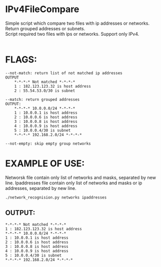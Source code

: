 # IPv4FileCompare
Simple script which compare two files with ip addresses or networks. Return grouped addresses or subnets.<br/>
Script required two files with ips or networks. Support only IPv4. <br/>
<br/>
# FLAGS:
	--not-match: return list of not matched ip addresses 
	OUTPUT
		*-*-*-* Not matched *-*-*-*
		1 : 182.123.123.32 is host address
		2 : 55.54.53.0/30 is subnet

	--match: return grouped addresses
	OUTPUT: 
		*-*-*-* 10.0.0.0/24 *-*-*-*
		1 : 10.0.0.1 is host address
		2 : 10.0.0.6 is host address
		3 : 10.0.0.8 is host address
		4 : 10.0.0.9 is host address
		5 : 10.0.0.4/30 is subnet
		*-*-*-* 192.168.2.0/24 *-*-*-*
  
	--not-empty: skip empty group networks
  
# EXAMPLE OF USE: 
Networsk file contain only list of networks and masks, separated by new line. 
Ipaddresses file contain only list of networks and masks or ip addresses, separated by new line.

	./network_recognision.py networks ipaddresses

## OUTPUT: 
	*-*-*-* Not matched *-*-*-*
	1 : 182.123.123.32 is host address
	*-*-*-* 10.0.0.0/24 *-*-*-*
	1 : 10.0.0.1 is host address
	2 : 10.0.0.6 is host address
	3 : 10.0.0.8 is host address
	4 : 10.0.0.9 is host address
	5 : 10.0.0.4/30 is subnet
	*-*-*-* 192.168.2.0/24 *-*-*-*
